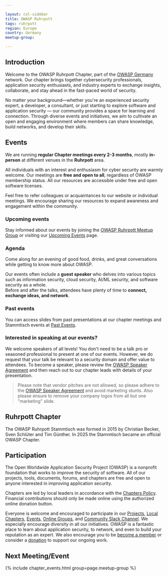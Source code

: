 ```yaml
---

layout: col-sidebar
title: OWASP Ruhrpott
tags: ruhrpott
region: Europe
country: Germany
meetup-group:

---
```


## Introduction

Welcome to the OWASP Ruhrpott Chapter, part of the [OWASP Germany](https://owasp.org/www-chapter-germany/) network. Our chapter brings together cybersecurity professionals, application security enthusiasts, and industry experts to exchange insights, collaborate, and stay ahead in the fast-paced world of security.

No matter your background—whether you're an experienced security expert, a developer, a consultant, or just starting to explore software and application security — our community provides a space for learning and connection. Through diverse events and initiatives, we aim to cultivate an open and engaging environment where members can share knowledge, build networks, and develop their skills.

## Events 

We are running **regular Chapter meetings every 2-3 months**, mostly **in-person** at different venues in the **Ruhrpott** area. 

All individuals with an interest and enthusiasm for cyber security are warmly welcome. Our meetings are **free and open to all**, regardless of OWASP membership status. All our resources are accessible under free and open software licenses.

Feel free to refer colleagues or acquaintances to our website or individual meetings. We encourage sharing our resources to expand awareness and engagement within the community.

### Upcoming events

Stay informed about our events by joining the [OWASP Ruhrpott Meetup Group](https://www.meetup.com/owasp-ruhrpott-chapter/) or visiting our [Upcoming Events](https://owasp.org/www-chapter-ruhrpott#div-nextevents) page.

### Agenda

Come along for an evening of good food, drinks, and great conversations while getting to know more about OWASP.

Our events often include a **guest speaker** who delves into various topics such as information security, cloud security, AI/ML security, and software security as a whole.  
Before and after the talks, attendees have plenty of time to **connect, exchange ideas, and network**.

### Past events

You can access slides from past presentations at our chapter meetings and Stammtisch events at [Past Events](https://owasp.org/www-chapter-ruhrpott/#div-pastevents).

### Interested in speaking at our events?

We welcome speakers of all levels! You don't need to be a talk pro or seasoned professional to present at one of our events. However, we do request that your talk be relevant to a security domain and offer value to attendees. To become a speaker, please review the [OWASP Speaker Agreement](https://owasp.org/www-policy/legal/speaker-agreement) and then reach out to our chapter leads with details of your presentation.

> Please note that vendor pitches are not allowed, so please adhere to the [OWASP Speaker Agreement](https://owasp.org/www-policy/legal/speaker-agreement) and avoid marketing stunts. Also please ensure to remove your company logos from all but one "marketing" slide.

## Ruhrpott Chapter

The OWASP Ruhrpott Stammtisch was formed in 2015 by Christian Becker, Sven Schlüter and Tim Günther. 
In 2025 the Stammtisch became an official OWASP Chapter. 

## Participation
The Open Worldwide Application Security Project (OWASP) is a nonprofit foundation that works to improve the security of software. All of our projects, tools, documents, forums, and chapters are free and open to anyone interested in improving application security. 

Chapters are led by local leaders in accordance with the [Chapters Policy](/www-policy/operational/chapters). Financial contributions should only be made online using the authorized online donation button. 

Everyone is welcome and encouraged to participate in our [Projects](/projects/), [Local Chapters](/chapters/), [Events](/events/), [Online Groups](https://groups.google.com/a/owasp.com/), and [Community Slack Channel](https://owasp.slack.com/). We especially encourage diversity in all our initiatives. OWASP is a fantastic place to learn about application security, to network, and even to build your reputation as an expert. We also encourage you to be [become a member](/membership/) or consider a [donation](/donate/) to support our ongoing work.

Next Meeting/Event
---------------------
{% include chapter_events.html group=page.meetup-group %}
